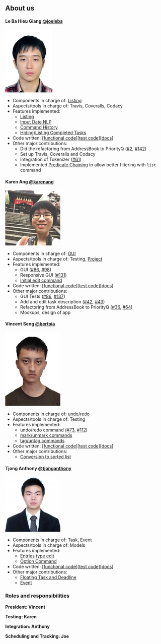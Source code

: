 ## About us

#### Le Ba Hieu Giang [@joeleba](https://github.com/joeleba)
<img src="./images/joeleba.jpg" width="150"><br>

* Components in charge of: [Listing](https://github.com/se-edu/addressbook-level4/blob/master/docs/DeveloperGuide.md#storage-component)
* Aspects/tools in charge of: Travis, Coveralls, Codacy
* Features implemented:
   * [Listing](https://github.com/CS2103AUG2016-W10-C2/main/blob/master/docs/UserGuide.md#listing)
   * [Input Date NLP](https://github.com/CS2103AUG2016-W10-C2/main/pull/67)
   * [Command History](https://github.com/CS2103AUG2016-W10-C2/main/issues/133)
   * [Hiding/Listing Completed Tasks](https://github.com/CS2103AUG2016-W10-C2/main/issues/115)
* Code written: [[functional code](../collated/main/A0127828W.md)][[test code](../collated/test/A0127828W.md)][[docs](../collated/docs/A0127828W.md)]
* Other major contributions:
  * Did the refactoring from AddressBook to PriorityQ ([#2](https://github.com/CS2103AUG2016-W10-C2/main/pull/2), [#142](https://github.com/CS2103AUG2016-W10-C2/main/pull/142))
  * Set up Travis, Coveralls and Codacy
  * Integration of Tokenizer ([#61](https://github.com/CS2103AUG2016-W10-C2/main/pull/61))
  * Implemented [Predicate Chaining](https://github.com/CS2103AUG2016-W10-C2/main/blob/master/src/main/java/seedu/address/model/PredicateBuilder.java) to allow better filtering with `list` command

#### Karen Ang [@karenang](https://github.com/karenang)
<img src="images/KarenAng.png" width="175"><br>

* Components in charge of: [GUI](DeveloperGuide.md#ui-component)
* Aspects/tools in charge of: Testing, [Project](https://github.com/CS2103AUG2016-W10-C2/main/projects/1)
* Features implemented:
    * GUI ([#86](https://github.com/CS2103AUG2016-W10-C2/main/pull/86), [#98](https://github.com/CS2103AUG2016-W10-C2/main/pull/98))
    * Responsive GUI ([#131](https://github.com/CS2103AUG2016-W10-C2/main/pull/131))
    * [Initial edit command](https://github.com/CS2103AUG2016-W10-C2/main/pull/23)
* Code written: [[functional code](../collated/main/A0116603R.md)][[test code](../collated/test/A0116603R.md)][[docs](../collated/docs/A0116603R.md)]
* Other major contributions:
    * GUI Tests ([#86](https://github.com/CS2103AUG2016-W10-C2/main/pull/86), [#137](https://github.com/CS2103AUG2016-W10-C2/main/pull/137))
    * Add and edit task description ([#42](https://github.com/CS2103AUG2016-W10-C2/main/pull/42), [#43](https://github.com/CS2103AUG2016-W10-C2/main/pull/43))
    * Refactoring from AddressBook to PriorityQ ([#36](https://github.com/CS2103AUG2016-W10-C2/main/pull/36), [#64](https://github.com/CS2103AUG2016-W10-C2/main/pull/64))
    * Mockups, design of app

#### Vincent Seng [@bertoia](https://github.com/bertoia)
<img src="images/VincentSeng.jpg" width="175"><br>

* Components in charge of: [undo/redo](DeveloperGuide.md#listing-component)
* Aspects/tools in charge of: Testing
* Features implemented:
    * undo/redo command ([#73](https://github.com/CS2103AUG2016-W10-C2/main/pull/73), [#112](https://github.com/CS2103AUG2016-W10-C2/main/pull/112))
    * [mark/unmark commands](https://github.com/CS2103AUG2016-W10-C2/main/tree/mark-task)
    * [tag/untag commands](https://github.com/CS2103AUG2016-W10-C2/main/pull/41)
* Code written: [[functional code](../collated/main/A0121501E.md)][[test code](../collated/test/A0121501E.md)][[docs](../collated/docs/A0121501E.md)]
* Other major contributions:
    * [Conversion to sorted list](https://github.com/CS2103AUG2016-W10-C2/main/pull/125)

#### Tjong Anthony [@tjonganthony](https://github.com/tjonganthony)
<img src="images/TjongAnthony.jpeg" width="175"><br>

* Components in charge of: Task, Event
* Aspects/tools in charge of: Models
* Features implemented:
    * [Entries type edit](https://github.com/CS2103AUG2016-W10-C2/main/pull/69)
    * [Option Command](https://github.com/CS2103AUG2016-W10-C2/main/pull/75)
* Code written: [[functional code](../collated/main/A0126539Y.md)][[test code](../collated/test/A0126539Y.md)][[docs](../collated/docs/A0126539Y.md)]
* Other major contributions:
    * [Floating Task and Deadline](https://github.com/CS2103AUG2016-W10-C2/main/pull/62)
    * [Event](https://github.com/CS2103AUG2016-W10-C2/main/pull/66)

### Roles and responsibilities
**President: Vincent**

**Testing: Karen**

**Integration: Anthony**

**Scheduling and Tracking: Joe**
